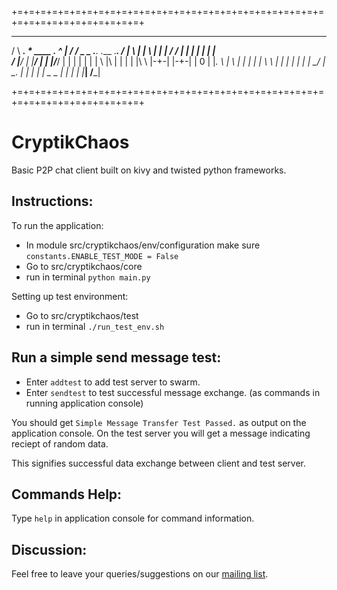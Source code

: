 
+=+=+=+=+=+=+=+=+=+=+=+=+=+=+=+=+=+=+=+=+=+=+=+=+=+=+=+=+=+=+=+=+=+=+=+=+=+=+
   __                                _ _  __  ___
  /  \  ____.  _*_   ____  __.__ _^_  |  /   /    _     _  .___.  .___  .___.
 /      |    \  |   |    \   |    |   | /   /      |   |   |   |  |   | |   \
/       |____/  |   |____/   |    |   |/___/       |   |   |   |  |   | |
\       |\      |   |        |    |   |\   \       |-+-|   |-+-|  | 0 | |___.
 \      | \     |   |        |    |   | \   \      |   |   |   |  |   |     |
  \__/ _|  \_. _|_ _|        |   _|_ _|_ \__ \___ _|   |_ _|   |_ |___| /___|

+=+=+=+=+=+=+=+=+=+=+=+=+=+=+=+=+=+=+=+=+=+=+=+=+=+=+=+=+=+=+=+=+=+=+=+=+=+=+

CryptikChaos
============

Basic P2P chat client built on kivy and twisted python frameworks.

Instructions:
-------------

To run the application:
* In module src/cryptikchaos/env/configuration make sure `constants.ENABLE_TEST_MODE = False`
* Go to src/cryptikchaos/core
* run in terminal `python main.py`

Setting up test environment:
* Go to src/cryptikchaos/test
* run in terminal `./run_test_env.sh`

Run a simple send message test:
-------------------------------

* Enter `addtest` to add test server to swarm.
* Enter `sendtest` to test successful message exchange.
(as commands in running application console)

You should get `Simple Message Transfer Test Passed.` as output on the application console. On the test server you will get a message indicating reciept of random data.

This signifies successful data exchange between client and test server.

Commands Help:
--------------

Type `help` in application console for command information.

Discussion:
-----------

Feel free to leave your queries/suggestions on our [mailing list](mailto:cryptikchaos@googlegroups.com).

